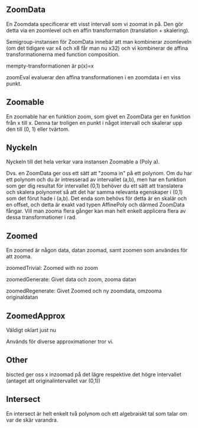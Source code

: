 
## ZoomData

En Zoomdata specificerar ett visst intervall som vi zoomat in på. Den gör detta via en zoomlevel och en affin transformation (translation + skalering).

Semigroup-instansen för ZoomData innebär att man kombinerar zoomleveln (om det tidigare var x4 och x8 får man nu x32) och vi kombinerar de affina transformationerna med function composition.

mempty-transformationen är p(x)=x

zoomEval evaluerar den affina transformationen i en zoomdata i en viss punkt.

## Zoomable

En zoomable har en funktion zoom, som givet en ZoomData ger en funktion från x till x. Denna tar troligen en punkt i något intervall och skalerar upp den till (0, 1) eller tvärtom.

## Nyckeln

Nyckeln till det hela verkar vara instansen Zoomable a (Poly a).

Dvs. en ZoomData ger oss ett sätt att "zooma in" på ett polynom. Om du har ett polynom och du är intresserad av intervallet (a,b), men har en funktion som ger dig resultat för intervallet (0,1) behöver du ett sätt att translatera och skalera polynomet så att det har samma relevanta egenskaper i (0,1) som det förut hade i (a,b). Det enda som behövs för detta är en skalär och en offset, och detta är exakt vad typen AffinePoly och därmed ZoomData fångar. Vill man zooma flera gånger kan man helt enkelt applicera flera av dessa transformationer i rad.

## Zoomed

En zoomed är någon data, datan zoomad, samt zoomen som användes för att zooma.

zoomedTrivial: Zoomed with no zoom

zoomedGenerate: Givet data och zoom, zooma datan

zoomedRegenerate: Givet Zoomed och ny zoomdata, omzooma originaldatan

## ZoomedApprox

Väldigt oklart just nu

Används för diverse approximationer tror vi.

## Other

biscted ger oss x inzoomad på det lägre respektive det högre intervallet (antaget att originalintervallet var (0,1))

## Intersect

En intersect är helt enkelt två polynom och ett algebraiskt tal som talar om var de skär varandra.